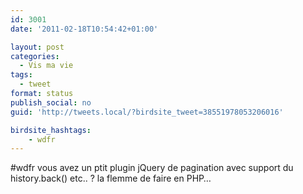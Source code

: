 ```yaml
---
id: 3001
date: '2011-02-18T10:54:42+01:00'

layout: post
categories:
  - Vis ma vie
tags:
  - tweet
format: status
publish_social: no
guid: 'http://tweets.local/?birdsite_tweet=38551978053206016'

birdsite_hashtags:
    - wdfr
---
```


\#wdfr vous avez un ptit plugin jQuery de pagination avec support du history.back() etc.. ? la flemme de faire en PHP…